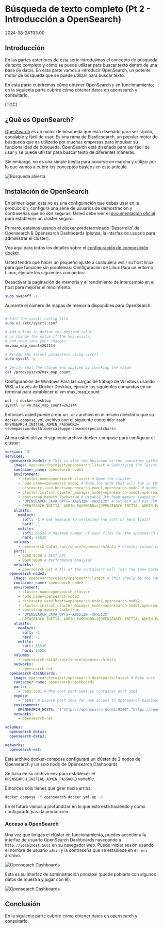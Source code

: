 # Búsqueda de texto completo (Pt 2 - Introducción a OpenSearch)

<!--category-- OpenSearch -->
<datetime class="hidden">2024-08-24T03:00</datetime>

## Introducción

En las partes anteriores de esta serie introdujimos el concepto de búsqueda de texto completo y cómo se puede utilizar para buscar texto dentro de una base de datos. En esta parte vamos a introducir OpenSearch, un potente motor de búsqueda que se puede utilizar para buscar texto.

En esta parte cubriremos cómo obtener OpenSearch y en funcionamiento; en la siguiente parte cubriré cómo obtener datos en opensearch y consultarlo.

[TOC]

## ¿Qué es OpenSearch?

[OpenSearch](https://opensearch.org/) es un motor de búsqueda que está diseñado para ser rápido, escalable y fácil de usar. Es una rama de Elasticsearch, un popular motor de búsqueda que es utilizado por muchas empresas para impulsar su funcionalidad de búsqueda. OpenSearch está diseñado para ser fácil de usar y se puede utilizar para buscar texto de diferentes maneras.

Sin embargo, no es una simple bestia para ponerse en marcha y utilizar por lo que vamos a cubrir los conceptos básicos en este artículo.

![Búsqueda abierta](opensearch.webp?width=900&quality=25)

## Instalación de OpenSearch

En primer lugar, esta no es una configuración que debas usar en la producción; configura una serie de usuarios de demostración y contraseñas que no son seguras. Usted debe leer el [documentación oficial](https://opensearch.org/docs/) para establecer un clúster seguro.

Primero, estamos usando el docker predeterminado 'Desarrollo' de Opensearch & Opensearch Dashboards (piensa, la interfaz de usuario para administrar el clúster).

Vea aquí para todos los detalles sobre el [configuración de composición docker](https://opensearch.org/docs/latest/install-and-configure/install-opensearch/docker/).

Usted tendrá que hacer un pequeño ajuste a cualquiera wsl / su host linux para que funcione sin problemas:
Configuración de Linux
Para un entorno Linux, ejecute los siguientes comandos:

Desactivar la paginación de memoria y el rendimiento de intercambio en el host para mejorar el rendimiento.

```bash
sudo swapoff -a
```

Aumente el número de mapas de memoria disponibles para OpenSearch.

```bash

# Edit the sysctl config file
sudo vi /etc/sysctl.conf

# Add a line to define the desired value
# or change the value if the key exists,
# and then save your changes.
vm.max_map_count=262144

# Reload the kernel parameters using sysctl
sudo sysctl -p

# Verify that the change was applied by checking the value
cat /proc/sys/vm/max_map_count

```

Configuración de Windows
Para las cargas de trabajo de Windows usando WSL a través de Docker Desktop, ejecute los siguientes comandos en un terminal para establecer el vm.max_map_count:

```bash
wsl -d docker-desktop
sysctl -w vm.max_map_count=262144
```

Entonces usted puede crear un `.env` archivo en el mismo directorio que su `docker-compose.yml` archivo con el siguiente contenido:
`bash OPENSEARCH_INITIAL_ADMIN_PASSWORD=<somepasswordwithlowercaseuppercaseandspecialchars> `

Ahora usted utiliza el siguiente archivo docker-compose para configurar el clúster:

```yaml
version: '3'
services:
  opensearch-node1: # This is also the hostname of the container within the Docker network (i.e. https://opensearch-node1/)
    image: opensearchproject/opensearch:latest # Specifying the latest available image - modify if you want a specific version
    container_name: opensearch-node1
    environment:
      - cluster.name=opensearch-cluster # Name the cluster
      - node.name=opensearch-node1 # Name the node that will run in this container
      - discovery.seed_hosts=opensearch-node1,opensearch-node2 # Nodes to look for when discovering the cluster
      - cluster.initial_cluster_manager_nodes=opensearch-node1,opensearch-node2 # Nodes eligible to serve as cluster manager
      - bootstrap.memory_lock=true # Disable JVM heap memory swapping
      - "OPENSEARCH_JAVA_OPTS=-Xms512m -Xmx512m" # Set min and max JVM heap sizes to at least 50% of system RAM
      - OPENSEARCH_INITIAL_ADMIN_PASSWORD=${OPENSEARCH_INITIAL_ADMIN_PASSWORD}    # Sets the demo admin user password when using demo configuration, required for OpenSearch 2.12 and later
    ulimits:
      memlock:
        soft: -1 # Set memlock to unlimited (no soft or hard limit)
        hard: -1
      nofile:
        soft: 65536 # Maximum number of open files for the opensearch user - set to at least 65536
        hard: 65536
    volumes:
      - opensearch-data1:/usr/share/opensearch/data # Creates volume called opensearch-data1 and mounts it to the container
    ports:
      - 9200:9200 # REST API
      - 9600:9600 # Performance Analyzer
    networks:
      - opensearch-net # All of the containers will join the same Docker bridge network
  opensearch-node2:
    image: opensearchproject/opensearch:latest # This should be the same image used for opensearch-node1 to avoid issues
    container_name: opensearch-node2
    environment:
      - cluster.name=opensearch-cluster
      - node.name=opensearch-node2
      - discovery.seed_hosts=opensearch-node1,opensearch-node2
      - cluster.initial_cluster_manager_nodes=opensearch-node1,opensearch-node2
      - bootstrap.memory_lock=true
      - "OPENSEARCH_JAVA_OPTS=-Xms512m -Xmx512m"
      - OPENSEARCH_INITIAL_ADMIN_PASSWORD=${OPENSEARCH_INITIAL_ADMIN_PASSWORD}
    ulimits:
      memlock:
        soft: -1
        hard: -1
      nofile:
        soft: 65536
        hard: 65536
    volumes:
      - opensearch-data2:/usr/share/opensearch/data
    networks:
      - opensearch-net
  opensearch-dashboards:
    image: opensearchproject/opensearch-dashboards:latest # Make sure the version of opensearch-dashboards matches the version of opensearch installed on other nodes
    container_name: opensearch-dashboards
    ports:
      - 5601:5601 # Map host port 5601 to container port 5601
    expose:
      - "5601" # Expose port 5601 for web access to OpenSearch Dashboards
    environment:
      OPENSEARCH_HOSTS: '["https://opensearch-node1:9200","https://opensearch-node2:9200"]' # Define the OpenSearch nodes that OpenSearch Dashboards will query
    networks:
      - opensearch-net

volumes:
  opensearch-data1:
  opensearch-data2:

networks:
  opensearch-net:
```

Este archivo docker-compose configurará un clúster de 2 nodos de Opensearch y un solo nodo de Opensearch Dashboards.

Se basa en su archivo.env para establecer el `OPENSEARCH_INITIAL_ADMIN_PASSWORD` variable.

Entonces sólo tienes que girar hacia arriba.

```bash
docker compose -f opensearch-docker.yml up -d
```

En el futuro vamos a profundizar en lo que esto está haciendo y cómo configurarlo para la producción.

### Acceso a OpenSearch

Una vez que tengas el clúster en funcionamiento, puedes acceder a la interfaz de usuario OpenSearch Dashboards navegando a `http://localhost:5601` en su navegador web. Puede iniciar sesión usando el nombre de usuario `admin` y la contraseña que se establece en el `.env` archivo.

![Opensearch Dashboards](opensearchdashboards.png?width=600&format=webp&quality=25)

Esta es su interfaz de administración principal (puede poblarlo con algunos datos de muestra y jugar con él).

![Opensearch Dashboards](dashboard.png?width=600&format=webp&quality=25)

## Conclusión

En la siguiente parte cubriré cómo obtener datos en opensearch y consultarlo.